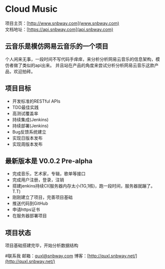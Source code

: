 Cloud Music
===================================
  项目主页：[http://www.snbway.com](www.snbway.com)<br/>
  文档地址：[https://api.snbway.com](api.snbway.com)

  
云音乐是模仿网易云音乐的一个项目
-----------------------------------
  个人闲来无事，一段时间不写代码手痒痒，来分析分析网易云音乐的信息架构，模仿者做了类似的api出来。
  并且站在产品的角度来尝试分析分析网易云音乐这款产品，欢迎拍砖。


项目目标
-----------------------------------
  + 开发标准的RESTful APIs
  + TDD最佳实践
  + 高测试覆盖率
  + 持续集成(Jenkins)
  + 持续部署(Jenkins)
  + Bug反馈系统建立
  + 实现日版本发布
  + 实现周版本发布
  
  
  
最新版本是 V0.0.2 Pre-alpha
-----------------------------------
  + 完成音乐，艺术家，专辑，歌单等接口
  + 完成用户注册，登录，注销
  + 搭建jenkins持续CI(服务器内存太小(1G,1核)，跑一段时间，服务器就蹦了。T.T)
  + 刚刚建立了项目，完善项目基础
  + 推送代码到GitHub
  + 申请https证书
  + 在服务器部署项目
  
 
项目状态
-----------------------------------
  项目基础搭建完毕，开始分析数据结构
  
#联系我
邮箱：quxl@snbway.com
博客：[http://quxl.snbway.net/](http://quxl.snbway.net/)